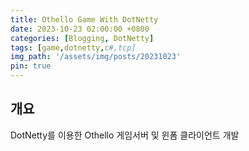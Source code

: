 ```yaml
---
title: Othello Game With DotNetty
date: 2023-10-23 02:00:00 +0800
categories: [Blogging, DotNetty]
tags: [game,dotnetty,c#,tcp]
img_path: '/assets/img/posts/20231023'
pin: true
---
```


## 개요
DotNetty를 이용한 Othello 게임서버 및 윈폼 클라이언트 개발
